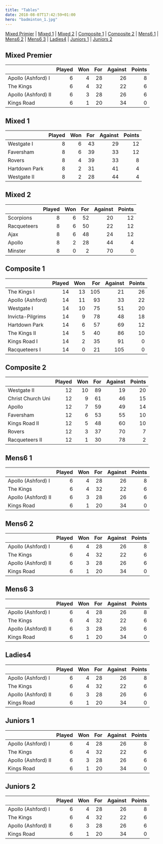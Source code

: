 ```yaml
---
title: "Tables"
date: 2018-08-07T17:42:59+01:00
hero: "badminton_1.jpg"
---
```


[Mixed Primier](#mixed-primer) | [Mixed 1](#mixed-1) | [Mixed 2](#mixed-2) | [Composite 1](#composite-1) | [Composite 2](#composite-2) | [Mens6 1](#mens6-1) | [Mens6 2](#mens6-2) | [Mens6 3](#mens6-3) | [Ladies4](#ladies4) | [Juniors 1](#juniors-1) | [Juniors 2](#juniors-2)

## Mixed Premier

|                     | Played  | Won | For  | Against | Points |
| ------------------- | -------:| ---:| ---: | ------: | -----: |
| Apollo (Ashford) I  |    6    |  4  |  28  |    26   |    8   |
| The Kings           |    6    |  4  |  32  |    22   |    6   |
| Apollo (Ashford) II |    6    |  3  |  28  |    26   |    6   |
| Kings Road          |    6    |  1  |  20  |    34   |    0   |


## Mixed 1

|                     | Played  | Won | For  | Against | Points |
| ------------------- | -------:| ---:| ---: | ------: | -----: |
| Westgate I          |    8    |  6  |  43  |    29   |   12   |
| Faversham           |    8    |  6  |  39  |    33   |   12   |
| Rovers              |    8    |  4  |  39  |    33   |    8   |
| Hartdown Park       |    8    |  2  |  31  |    41   |    4   |
| Westgate II         |    8    |  2  |  28  |    44   |    4   |


## Mixed 2

|                     | Played  | Won | For  | Against | Points |
| ------------------- | -------:| ---:| ---: | ------: | -----: |
| Scorpions           |    8    |  6  |  52  |    20   |   12   |
| Racqueteers         |    8    |  6  |  50  |    22   |   12   |
| Ajax                |    8    |  6  |  48  |    24   |   12   |
| Apollo              |    8    |  2  |  28  |    44   |    4   |
| Minster             |    8    |  0  |   2  |    70   |    0   |


## Composite 1

|                     | Played  | Won | For  | Against | Points |
| ------------------- | -------:| ---:| ---: | ------: | -----: |
| The Kings I         |   14    | 13  | 105  |    21   |   26   |
| Apollo (Ashford)    |   14    | 11  |  93  |    33   |   22   |
| Westgate I          |   14    | 10  |  75  |    51   |   20   |
| Invicta-Pilgrims    |   14    |  9  |  78  |    48   |   18   |
| Hartdown Park       |   14    |  6  |  57  |    69   |   12   |
| The Kings II        |   14    |  5  |  40  |    86   |   10   |
| Kings Road I        |   14    |  2  |  35  |    91   |    0   |
| Racqueteers I       |   14    |  0  |  21  |   105   |    0   |


## Composite 2

|                     | Played  | Won | For  | Against | Points |
| ------------------- | -------:| ---:| ---: | ------: | -----: |
| Westgate II         |   12    | 10  |  89  |    19   |   20   |
| Christ Church Uni   |   12    |  9  |  61  |    46   |   15   |
| Apollo              |   12    |  7  |  59  |    49   |   14   |
| Faversham           |   12    |  6  |  53  |    55   |   10   |
| Kings Road II       |   12    |  5  |  48  |    60   |   10   |
| Rovers              |   12    |  3  |  37  |    70   |    7   |
| Racqueteers II      |   12    |  1  |  30  |    78   |    2   |


## Mens6 1

|                     | Played  | Won | For  | Against | Points |
| ------------------- | -------:| ---:| ---: | ------: | -----: |
| Apollo (Ashford) I  |    6    |  4  |  28  |    26   |    8   |
| The Kings           |    6    |  4  |  32  |    22   |    6   |
| Apollo (Ashford) II |    6    |  3  |  28  |    26   |    6   |
| Kings Road          |    6    |  1  |  20  |    34   |    0   |


## Mens6 2

|                     | Played  | Won | For  | Against | Points |
| ------------------- | -------:| ---:| ---: | ------: | -----: |
| Apollo (Ashford) I  |    6    |  4  |  28  |    26   |    8   |
| The Kings           |    6    |  4  |  32  |    22   |    6   |
| Apollo (Ashford) II |    6    |  3  |  28  |    26   |    6   |
| Kings Road          |    6    |  1  |  20  |    34   |    0   |


## Mens6 3

|                     | Played  | Won | For  | Against | Points |
| ------------------- | -------:| ---:| ---: | ------: | -----: |
| Apollo (Ashford) I  |    6    |  4  |  28  |    26   |    8   |
| The Kings           |    6    |  4  |  32  |    22   |    6   |
| Apollo (Ashford) II |    6    |  3  |  28  |    26   |    6   |
| Kings Road          |    6    |  1  |  20  |    34   |    0   |


## Ladies4

|                     | Played  | Won | For  | Against | Points |
| ------------------- | -------:| ---:| ---: | ------: | -----: |
| Apollo (Ashford) I  |    6    |  4  |  28  |    26   |    8   |
| The Kings           |    6    |  4  |  32  |    22   |    6   |
| Apollo (Ashford) II |    6    |  3  |  28  |    26   |    6   |
| Kings Road          |    6    |  1  |  20  |    34   |    0   |


## Juniors 1

|                     | Played  | Won | For  | Against | Points |
| ------------------- | -------:| ---:| ---: | ------: | -----: |
| Apollo (Ashford) I  |    6    |  4  |  28  |    26   |    8   |
| The Kings           |    6    |  4  |  32  |    22   |    6   |
| Apollo (Ashford) II |    6    |  3  |  28  |    26   |    6   |
| Kings Road          |    6    |  1  |  20  |    34   |    0   |


## Juniors 2

|                     | Played  | Won | For  | Against | Points |
| ------------------- | -------:| ---:| ---: | ------: | -----: |
| Apollo (Ashford) I  |    6    |  4  |  28  |    26   |    8   |
| The Kings           |    6    |  4  |  32  |    22   |    6   |
| Apollo (Ashford) II |    6    |  3  |  28  |    26   |    6   |
| Kings Road          |    6    |  1  |  20  |    34   |    0   |
